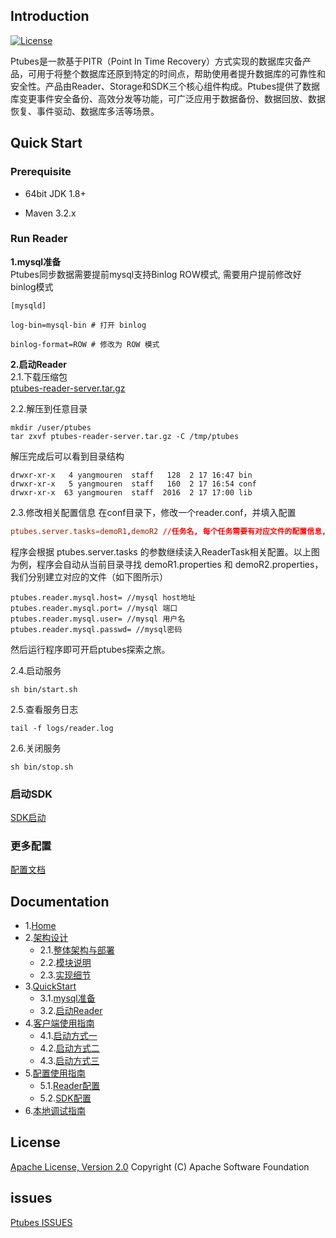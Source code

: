 
## Introduction
[![License](https://img.shields.io/badge/license-Apache%202-4EB1BA.svg)](https://www.apache.org/licenses/LICENSE-2.0.html)

Ptubes是一款基于PITR（Point In Time Recovery）方式实现的数据库灾备产品，可用于将整个数据库还原到特定的时间点，帮助使用者提升数据库的可靠性和安全性。产品由Reader、Storage和SDK三个核心组件构成。Ptubes提供了数据库变更事件安全备份、高效分发等功能，可广泛应用于数据备份、数据回放、数据恢复、事件驱动、数据库多活等场景。

## Quick Start

### Prerequisite

* 64bit JDK 1.8+

* Maven 3.2.x

### Run Reader

**1.mysql准备**<br>
Ptubes同步数据需要提前mysql支持Binlog ROW模式, 需要用户提前修改好binlog模式
```
[mysqld]

log-bin=mysql-bin # 打开 binlog

binlog-format=ROW # 修改为 ROW 模式
```
**2.启动Reader**<br>
2.1.下载压缩包<br>
[ptubes-reader-server.tar.gz](https://github.com/meituan/ptubes/releases/latest)<br>

2.2.解压到任意目录
```
mkdir /user/ptubes
tar zxvf ptubes-reader-server.tar.gz -C /tmp/ptubes
```
解压完成后可以看到目录结构
```
drwxr-xr-x   4 yangmouren  staff   128  2 17 16:47 bin
drwxr-xr-x   5 yangmouren  staff   160  2 17 16:54 conf
drwxr-xr-x  63 yangmouren  staff  2016  2 17 17:00 lib
```

2.3.修改相关配置信息
在conf目录下，修改一个reader.conf，并填入配置
```ReaderServer.conf
ptubes.server.tasks=demoR1,demoR2 //任务名, 每个任务需要有对应文件的配置信息, 已逗号分隔
```
程序会根据 ptubes.server.tasks 的参数继续读入ReaderTask相关配置。以上图为例，程序会自动从当前目录寻找 demoR1.properties 和 demoR2.properties，我们分别建立对应的文件（如下图所示）
```demoRx.properties
ptubes.reader.mysql.host= //mysql host地址
ptubes.reader.mysql.port= //mysql 端口
ptubes.reader.mysql.user= //mysql 用户名
ptubes.reader.mysql.passwd= //mysql密码
```
然后运行程序即可开启ptubes探索之旅。

2.4.启动服务
```
sh bin/start.sh
```
2.5.查看服务日志
```
tail -f logs/reader.log
```
2.6.关闭服务
```
sh bin/stop.sh
```
### 启动SDK
[SDK启动](https://github.com/meituan/ptubes/wiki/%E5%AE%A2%E6%88%B7%E7%AB%AF%E4%BD%BF%E7%94%A8%E6%8C%87%E5%8D%97)
### 更多配置
[配置文档](https://github.com/meituan/ptubes/wiki/%E9%85%8D%E7%BD%AE%E4%BD%BF%E7%94%A8%E6%8C%87%E5%8D%97)

## Documentation
- 1.[Home](https://github.com/meituan/ptubes/wiki)
- 2.[架构设计](https://github.com/meituan/ptubes/wiki/%E6%9E%B6%E6%9E%84%E8%AE%BE%E8%AE%A1)
    - 2.1.[整体架构与部署](https://github.com/meituan/ptubes/wiki/%E6%9E%B6%E6%9E%84%E8%AE%BE%E8%AE%A1#1%E6%95%B4%E4%BD%93%E6%9E%B6%E6%9E%84%E4%B8%8E%E9%83%A8%E7%BD%B2)
    - 2.2.[模块说明](https://github.com/meituan/ptubes/wiki/%E6%9E%B6%E6%9E%84%E8%AE%BE%E8%AE%A1#2%E6%A8%A1%E5%9D%97%E8%AF%B4%E6%98%8E)
    - 2.3.[实现细节](https://github.com/meituan/ptubes/wiki/%E6%9E%B6%E6%9E%84%E8%AE%BE%E8%AE%A1#3%E5%AE%9E%E7%8E%B0%E7%BB%86%E8%8A%82)
- 3.[QuickStart](https://github.com/meituan/ptubes/wiki/QuickStart)
    - 3.1.[mysql准备](https://github.com/meituan/ptubes/wiki/QuickStart#2mysql%E5%87%86%E5%A4%87)
    - 3.2.[启动Reader](https://github.com/meituan/ptubes/wiki/QuickStart#3%E5%90%AF%E5%8A%A8reader)
- 4.[客户端使用指南](https://github.com/meituan/ptubes/wiki/%E5%AE%A2%E6%88%B7%E7%AB%AF%E4%BD%BF%E7%94%A8%E6%8C%87%E5%8D%97)
    - 4.1.[启动方式一](https://github.com/meituan/ptubes/wiki/%E5%AE%A2%E6%88%B7%E7%AB%AF%E4%BD%BF%E7%94%A8%E6%8C%87%E5%8D%97#2%E5%90%AF%E5%8A%A8%E6%96%B9%E5%BC%8F%E4%B8%80)
    - 4.2.[启动方式二](https://github.com/meituan/ptubes/wiki/%E5%AE%A2%E6%88%B7%E7%AB%AF%E4%BD%BF%E7%94%A8%E6%8C%87%E5%8D%97#3%E5%90%AF%E5%8A%A8%E6%96%B9%E5%BC%8F%E4%BA%8C)
    - 4.3.[启动方式三](https://github.com/meituan/ptubes/wiki/%E5%AE%A2%E6%88%B7%E7%AB%AF%E4%BD%BF%E7%94%A8%E6%8C%87%E5%8D%97#4%E5%90%AF%E5%8A%A8%E6%96%B9%E5%BC%8F%E4%B8%89)
- 5.[配置使用指南](https://github.com/meituan/ptubes/wiki/%E9%85%8D%E7%BD%AE%E4%BD%BF%E7%94%A8%E6%8C%87%E5%8D%97)
    - 5.1.[Reader配置](https://github.com/meituan/ptubes/wiki/%E9%85%8D%E7%BD%AE%E4%BD%BF%E7%94%A8%E6%8C%87%E5%8D%97#1reader%E9%85%8D%E7%BD%AE)
    - 5.2.[SDK配置](https://github.com/meituan/ptubes/wiki/%E9%85%8D%E7%BD%AE%E4%BD%BF%E7%94%A8%E6%8C%87%E5%8D%97#2sdk%E9%85%8D%E7%BD%AE)
- 6.[本地调试指南](https://github.com/meituan/ptubes/wiki/%E6%9C%AC%E5%9C%B0%E8%B0%83%E8%AF%95%E6%8C%87%E5%8D%97)

## License
[Apache License, Version 2.0](LICENSE) Copyright (C) Apache Software Foundation

## issues
[Ptubes ISSUES](https://github.com/meituan/ptubes/issues)
